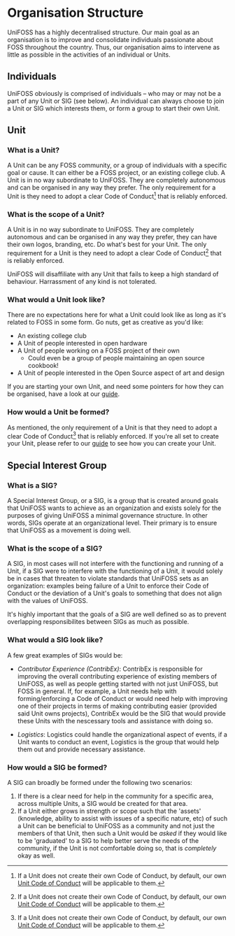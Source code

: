 # Organisation Structure

UniFOSS has a highly decentralised structure. Our main goal as an organisation is to improve and consolidate individuals passionate about FOSS throughout the country. Thus, our organisation aims to intervene as little as possible in the activities of an individual or Units.

## Individuals

UniFOSS obviously is comprised of individuals – who may or may not be a part of any Unit or SIG (see below). An individual can always choose to join a Unit or SIG which interests them, or form a group to start their own Unit.

## Unit

### What is a Unit?
A Unit can be any FOSS community, or a group of individuals with a specific goal or cause. It can either be a FOSS project, or an existing college club. A Unit is in no way subordinate to UniFOSS. They are completely autonomous and can be organised in any way they prefer. The only requirement for a Unit is they need to adopt a clear Code of Conduct[^1] that is reliably enforced.

### What is the scope of a Unit?
A Unit is in no way subordinate to UniFOSS. They are completely autonomous and can be organised in any way they prefer, they can have their own logos, branding, etc. Do what's best for your Unit. The only requirement for a Unit is they need to adopt a clear Code of Conduct[^1] that is reliably enforced.

UniFOSS will disaffiliate with any Unit that fails to keep a high standard of behaviour. Harrassment of any kind is not tolerated.

### What would a Unit look like?
There are no expectations here for what a Unit could look like as long as it's related to FOSS in some form. Go nuts, get as creative as you'd like:
- An existing college club
- A Unit of people interested in open hardware
- A Unit of people working on a FOSS project of their own
    - Could even be a group of people maintaining an open source cookbook!
- A Unit of people interested in the Open Source aspect of art and design

If you are starting your own Unit, and need some pointers for how they can be organised, have a look at our [guide](guides/starting-a-unit.md).

### How would a Unit be formed?
As mentioned, the only requirement of a Unit is that they need to adopt a clear Code of Conduct[^1] that is reliably enforced. If you're all set to create your Unit, please refer to our [guide](guides/starting-a-unit.md) to see how you can create your Unit.

## Special Interest Group

### What is a SIG?
A Special Interest Group, or a SIG, is a group that is created around goals that UniFOSS wants to achieve as an organization and exists solely for the purposes of giving UniFOSS a minimal governance structure. In other words, SIGs operate at an organizational level. Their primary is to ensure that UniFOSS as a movement is doing well.

### What is the scope of a SIG?
A SIG, in most cases will not interfere with the functioning and running of a Unit, if a SIG were to interfere with the functioning of a Unit, it would solely be in cases that threaten to violate standards that UniFOSS sets as an organization: examples being failure of a Unit to enforce their Code of Conduct or the deviation of a Unit's goals to something that does not align with the values of UniFOSS.

It's highly important that the goals of a SIG are well defined so as to prevent overlapping responsibilites between SIGs as much as possible.

### What would a SIG look like?
A few great examples of SIGs would be: 

- *Contributor Experience (ContribEx)*: ContribEx is responsible for improving the overall contributing experience of existing members of UniFOSS, as well as people getting started with not just UniFOSS, but FOSS in general. If, for example, a Unit needs help with forming/enforcing a Code of Conduct or would need help with improving one of their projects in terms of making contributing easier (provided said Unit owns projects), ContribEx would be the SIG that would provide these Units with the nescessary tools and assistance with doing so.

- *Logistics*: Logistics could handle the organizational aspect of events, if a Unit wants to conduct an event, Logistics is the group that would help them out and provide necessary assistance. 

### How would a SIG be formed?
A SIG can broadly be formed under the following two scenarios:

1. If there is a clear need for help in the community for a specific area, across multiple Units, a SIG would be created for that area.
2. If a Unit either grows in strength or scope such that the 'assets' (knowledge, ability to assist with issues of a specific nature, etc) of such a Unit can be beneficial to UniFOSS as a community and not just the members of that Unit, then such a Unit would be *asked* if they would like to be 'graduated' to a SIG to help better serve the needs of the community, if the Unit is not comfortable doing so, that is *completely* okay as well.

[^1]: If a Unit does not create their own Code of Conduct, by default, our own [Unit Code of Conduct](./unit-code-of-conduct.md) will be applicable to them.
